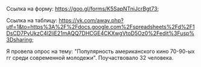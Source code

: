 Ссылка на форму: https://goo.gl/forms/K5SapNTniJcrBgt73;

Ссылка на таблицу: https://vk.com/away.php?utf=1&to=https%3A%2F%2Fdocs.google.com%2Fspreadsheets%2Fd%2F1DsCD7PyUkzC4l2liE21mAQQ7DHCGE4CKXwgVtoD5Oz0%2Fedit%3Fusp%3Dsharing;

Я провела опрос на тему: "Популярность американского кино 70-90-ых гг среди современной молодежи". Поучаствовало 32 человека.
